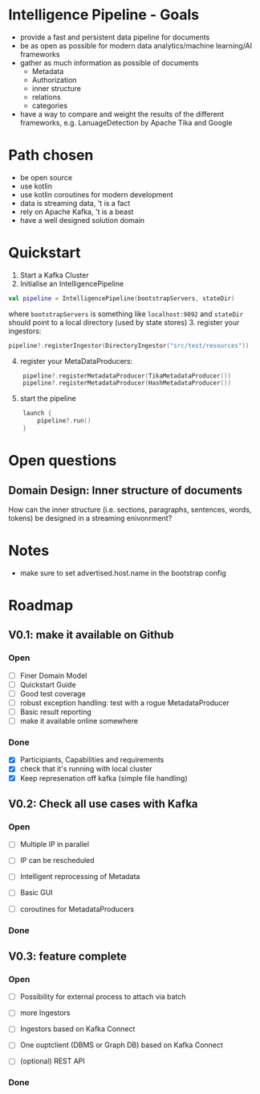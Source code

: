 # Intelligence Pipeline - Goals
* provide a fast and persistent data pipeline for documents
* be as open as possible for modern data analytics/machine learning/AI frameworks
* gather as much information as possible of documents
    * Metadata
    * Authorization
    * inner structure
    * relations
    * categories
* have a way to compare and weight the results of the different frameworks, e.g. LanuageDetection by Apache Tika and Google


# Path chosen
* be open source
* use kotlin
* use kotlin coroutines for modern development
* data is streaming data, 't is a fact
* rely on Apache Kafka, 't is a beast
* have a well designed solution domain

# Quickstart
1. Start a Kafka Cluster
2. Initialise an IntelligencePipeline
```kotlin
val pipeline = IntelligencePipeline(bootstrapServers, stateDir)
```
where `bootstrapServers` is something like `localhost:9092` and `stateDir` should point to a local directory (used by state stores)
3. register your ingestors:
```kotlin 
pipeline?.registerIngestor(DirectoryIngestor("src/test/resources"))
``` 
4. register your MetaDataProducers:
``` kotlin 
    pipeline?.registerMetadataProducer(TikaMetadataProducer())
    pipeline?.registerMetadataProducer(HashMetadataProducer())
``` 
5. start the pipeline
``` kotlin 
    launch {
        pipeline?.run()
    }
``` 


# Open questions

## Domain Design: Inner structure of documents
How can the inner structure (i.e. sections, paragraphs, sentences, words, tokens) be designed in a streaming enivonrment?

# Notes
- make sure to set advertised.host.name in the bootstrap config

# Roadmap
## V0.1: make it available on Github

### Open
- [ ]  Finer Domain Model
- [ ]  Quickstart Guide
- [ ]  Good test coverage
- [ ]  robust exception handling: test with a rogue MetadataProducer
- [ ]  Basic result reporting
- [ ]  make it available online somewhere

### Done
- [x] Participiants, Capabilities and requirements
- [x] check that it's running with local cluster
- [x] Keep represenation off kafka (simple file handling)

## V0.2: Check all use cases with Kafka

### Open
- [ ] Multiple IP in parallel
- [ ] IP can be rescheduled
- [ ] Intelligent reprocessing of Metadata
- [ ] Basic GUI
- [ ] coroutines for MetadataProducers


### Done


## V0.3: feature complete

### Open
- [ ] Possibility for external process to attach via batch
- [ ] more Ingestors
- [ ] Ingestors based on Kafka Connect
- [ ] One ouptclient (DBMS or Graph DB) based on Kafka Connect
- [ ] (optional) REST API


### Done
